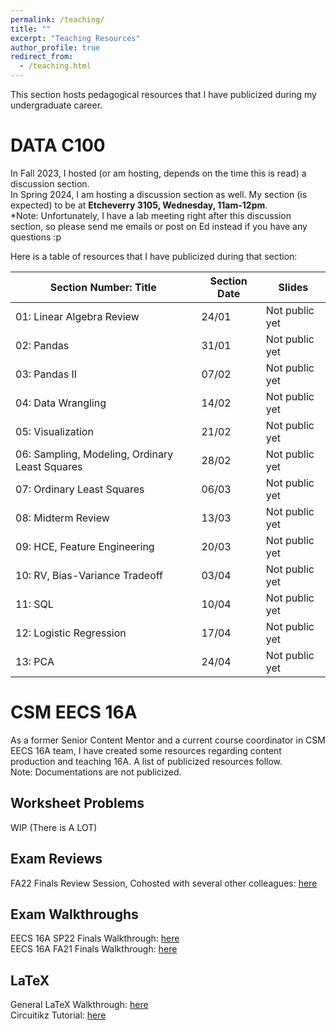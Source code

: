 ```yaml
---
permalink: /teaching/
title: ""
excerpt: "Teaching Resources"
author_profile: true
redirect_from: 
  - /teaching.html
---
```

This section hosts pedagogical resources that I have publicized during my undergraduate career.

DATA C100
======
In Fall 2023, I hosted (or am hosting, depends on the time this is read) a discussion section.\
In Spring 2024, I am hosting a discussion section as well.
My section (is expected) to be at **Etcheverry 3105, Wednesday, 11am-12pm**.\
*Note: Unfortunately, I have a lab meeting right after this discussion section, so please send me emails or post on Ed instead if you have any questions :p

Here is a table of resources that I have publicized during that section: 

| Section Number: Title                          | Section Date | Slides         |
|------------------------------------------------|--------------|----------------|
| 01: Linear Algebra Review                      | 24/01        | Not public yet |
| 02: Pandas                                     | 31/01        | Not public yet |
| 03: Pandas II                                  | 07/02        | Not public yet |
| 04: Data Wrangling                             | 14/02        | Not public yet |
| 05: Visualization                              | 21/02        | Not public yet |
| 06: Sampling, Modeling, Ordinary Least Squares | 28/02        | Not public yet |
| 07: Ordinary Least Squares                     | 06/03        | Not public yet |
| 08: Midterm Review                             | 13/03        | Not public yet |
| 09: HCE, Feature Engineering                   | 20/03        | Not public yet |
| 10: RV, Bias-Variance Tradeoff                 | 03/04        | Not public yet |
| 11: SQL                                        | 10/04        | Not public yet |
| 12: Logistic Regression                        | 17/04        | Not public yet |
| 13: PCA                                        | 24/04        | Not public yet |

[//]: # ()
[//]: # (| Section Number: Title                           | Section Date | Slides                                                                                                       |)

[//]: # (|-------------------------------------------------|--------------|--------------------------------------------------------------------------------------------------------------|)

[//]: # (| 01: Linear Algebra Review                       | 24/01        | [Here]&#40;https://docs.google.com/presentation/d/1ZJ0uoHzahc0umzERgyuK9V8q22DwdqhDs120gNS7ZQA/edit?usp=sharing&#41; |)

[//]: # (| 02: Pandas                                      | 31/01        | [Here]&#40;https://docs.google.com/presentation/d/1RRDPAJHOfQ7HsoZ3FYzPFZQFM2NnuYEtUOYgFADWWWs/edit?usp=sharing&#41; |)

[//]: # (| 03: Content is Previewed at Section 02 already. | 07/02        | N/A                                                                                                          |)

[//]: # (| 04: Data Wrangling                              | 14/02        | [Here]&#40;https://docs.google.com/presentation/d/1qQDfIoGgkynFjYsFPQmEANkzghTqpkiZD6I-dXZkMFc/edit?usp=sharing&#41; |)

[//]: # (| 05: Visualization                               | 21/02        | [Here]&#40;https://docs.google.com/presentation/d/1Q2kdqB_pm9IFnpZl6fWtDJyxjx6EjEVBfOfsNJdMv4s/edit?usp=sharing&#41; |)

[//]: # (| 06: Sampling, Modeling, Ordinary Least Squares  | 28/02        | [Here]&#40;https://docs.google.com/presentation/d/1KKuXGmnNGL0H93-WVxEH-q39FMmdwy4xYPm-4LKrIG4/edit?usp=sharing&#41; |)

[//]: # (| 07: Ordinary Least Squares                      | 06/03        | [Here]&#40;https://docs.google.com/presentation/d/1edKvxsfpitbVEpGsPn0tHcRCanfmKW29VZ7upQ-o4zI/edit?usp=sharing&#41; |)

[//]: # (| 08: Midterm Review                              | 13/03        | No Slides, only boardworks|)

[//]: # (| 09: HCE, Feature Engineering                    | 20/03        | [Here]&#40;https://docs.google.com/presentation/d/1axck0wU3Um5q-UZ51qRGmUGosfopOQpSl1oFyQxF8dQ/edit?usp=sharing&#41; |)

[//]: # (| 10: RV, Bias-Variance Tradeoff                  | 03/04        | [Here]&#40;https://docs.google.com/presentation/d/1OwKS9taxmjGVSw76EUrpAjn0PwOQIT2p_fW9XAFaojw/edit?usp=sharing&#41; |)

[//]: # (| 11: SQL                                         | 10/04        | [Here]&#40;https://docs.google.com/presentation/d/1xChPkB9DS9BBAcDS6hMXqLeTndnfJDeNQkCM9JF6Izs/edit?usp=sharing&#41; |)

[//]: # (| 12: Logistic Regression                         | 17/04        | [Here]&#40;https://docs.google.com/presentation/d/1hk6_eRJNyrieGDhbT6mj9cFD9v3QjG1Wkv819obV8aE/edit?usp=sharing&#41; |)

[//]: # (| 13: PCA                                         | 24/04        | [Here]&#40;https://docs.google.com/presentation/d/1ucIcXpRBLtCC5TajoverkUgu2c0N6uB395twd0WJGPc/edit?usp=sharing&#41; |)

CSM EECS 16A
======
As a former Senior Content Mentor and a current course coordinator in CSM EECS 16A team, I have created some resources
regarding content production and teaching 16A. A list of publicized resources follow.\
Note: Documentations are not publicized.
## Worksheet Problems
WIP (There is A LOT)

## Exam Reviews
FA22 Finals Review Session, Cohosted with several other colleagues: [here](https://www.youtube.com/watch?v=fTJHXGv5iUM)

## Exam Walkthroughs
EECS 16A SP22 Finals Walkthrough: [here](https://www.youtube.com/watch?v=EKBL9izmfgg&list=PL2Zt5-p8lNzSk01oL5AtRa4nzovw06sQG&pp=iAQB)\
EECS 16A FA21 Finals Walkthrough: [here](https://www.youtube.com/watch?v=0Vbe1sPvLPU&list=PL2Zt5-p8lNzTiFKXYYYSaj2t7mbFRWJka&pp=iAQB)

## LaTeX
General LaTeX Walkthrough: [here](https://www.youtube.com/watch?v=CD9vNUgN33Q&list=PL2Zt5-p8lNzQ0ccnHPR-0PfjxCIk9tUHr&pp=iAQB)\
Circuitikz Tutorial: [here](https://www.youtube.com/watch?v=1tY3SBO3Gr4)
